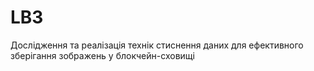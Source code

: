 # LB3
Дослідження та реалізація технік стиснення даних для ефективного зберігання зображень у блокчейн-сховищі
